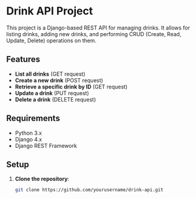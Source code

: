# Drink API Project

This project is a Django-based REST API for managing drinks. It allows for listing drinks, adding new drinks, and performing CRUD (Create, Read, Update, Delete) operations on them.

## Features

- **List all drinks** (GET request)
- **Create a new drink** (POST request)
- **Retrieve a specific drink by ID** (GET request)
- **Update a drink** (PUT request)
- **Delete a drink** (DELETE request)

## Requirements

- Python 3.x
- Django 4.x
- Django REST Framework

## Setup

1. **Clone the repository**:
   ```bash
   git clone https://github.com/yourusername/drink-api.git
